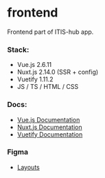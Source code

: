 # frontend 
Frontend part of ITIS-hub app.
### Stack: 
- Vue.js 2.6.11
- Nuxt.js 2.14.0 (SSR + config)
- Vuetify 1.11.2
- JS / TS / HTML / CSS
### Docs:
* [Vue.js Documentation](https://vuejs.org/v2/guide/)
* [Nuxt.js Documentation](https://ru.nuxtjs.org/guide)
* [Vuetify Documentation](https://vuetifyjs.com/ru/getting-started/quick-start/)
### Figma
* [Layouts](https://www.figma.com/file/ZUOg34TnNrrcz21H1WjxeC/ITIS-hub?node-id=0%3A1)